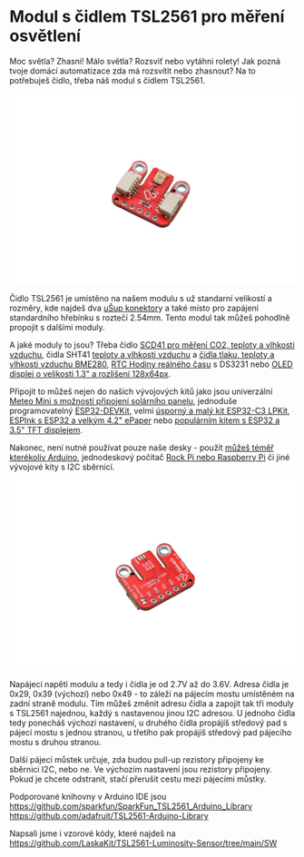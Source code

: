 # Modul s čidlem TSL2561 pro měření osvětlení

Moc světla? Zhasni! Málo světla? Rozsviť nebo vytáhni rolety! Jak pozná tvoje domácí automatizace zda má rozsvítit nebo zhasnout? Na to potřebuješ čidlo, třeba náš modul s čidlem TSL2561.

![Osazený modul](https://github.com/LaskaKit/TSL2561-Luminosity-Sensor/blob/main/img/4-10.jpg)

Čidlo TSL2561 je umístěno na našem modulu s už standarní velikostí a rozměry, kde najdeš dva [uŠup konektor](https://blog.laskakit.cz/predstavujeme-univerzalni-konektor-pro-propojeni-modulu-a-cidel-%CE%BCsup/)y a také místo pro zapájení standardního hřebínku s roztečí 2.54mm. Tento modul tak můžeš pohodlně propojit s dalšími moduly.

A jaké moduly to jsou? Třeba čidlo [SCD41 pro měření CO2, teploty a vlhkosti vzduchu](https://www.laskakit.cz/laskakit-scd41-senzor-co2--teploty-a-vlhkosti-vzduchu/), čidla SHT41 [teploty a vlhkosti vzduchu](https://www.laskakit.cz/laskakit-sht40-senzor-teploty-a-vlhkosti-vzduchu/) a [čidla tlaku, teploty a vlhkosti vzduchu BME280](https://www.laskakit.cz/arduino-senzor-tlaku--teploty-a-vlhkosti-bme280/), [RTC Hodiny reálného času](https://www.laskakit.cz/laskakit-ds3231-orig--rtc-hodiny-realneho-casu/) s DS3231 nebo [OLED displej o velikosti 1.3" a rozlišení 128x64px](https://www.laskakit.cz/laskakit-oled-displej-128x64-1-3--i2c/?variantId=11903).

Připojit to můžeš nejen do našich vývojových kitů jako jsou univerzální [Meteo Mini s možností připojení solárního panelu](https://www.laskakit.cz/laskakit-meteo-mini/?variantId=10473), jednoduše programovatelný [ESP32-DEVKit](https://www.laskakit.cz/laskakit-esp32-devkit/?variantId=11481), velmi [úsporný a malý kit ESP32-C3 LPKit](https://www.laskakit.cz/laskkit-esp-12-board/?variantId=10482), [ESPInk s ESP32 a velkým 4.2" ePaper](https://www.laskakit.cz/laskakit-espink-42-esp32-e-paper-pcb-antenna/?variantId=11400) nebo [populárním kitem s ESP32 a 3.5" TFT displejem](https://www.laskakit.cz/laskakit-espd-35-esp32-3-5-tft-ili9488-touch/?variantId=12158). 

Nakonec, není nutné používat pouze naše desky - použít [můžeš téměř kterékoliv Arduino](https://www.laskakit.cz/arduino-2/), jednodeskový počítač [Rock Pi nebo Raspberry Pi](https://www.laskakit.cz/mini-pc/) či jiné vývojové kity s I2C sběrnicí.

![Osazený modul](https://github.com/LaskaKit/TSL2561-Luminosity-Sensor/blob/main/img/3-11.jpg)

Napájecí napětí modulu a tedy i čidla je od 2.7V až do 3.6V. Adresa čidla je 0x29, 0x39 (výchozí) nebo 0x49 - to záleží na pájecím mostu umístěném na zadní straně modulu. Tím můžeš změnit adresu čidla a zapojit tak tři moduly s TSL2561 najednou, každý s nastavenou jinou I2C adresou. U jednoho čidla tedy ponecháš výchozí nastavení, u druhého čidla propájíš středový pad s pájecí mostu s jednou stranou, u třetího pak propájíš středový pad pájecího mostu s druhou stranou.

Další pájecí můstek určuje, zda budou pull-up rezistory připojeny ke sběrnici I2C, nebo ne. Ve výchozím nastavení jsou rezistory připojeny. Pokud je chcete odstranit, stačí přerušit cestu mezi pájecími můstky. 

Podporované knihovny v Arduino IDE jsou</br>
https://github.com/sparkfun/SparkFun_TSL2561_Arduino_Library</br>
https://github.com/adafruit/TSL2561-Arduino-Library</br>

Napsali jsme i vzorové kódy, které najdeš na https://github.com/LaskaKit/TSL2561-Luminosity-Sensor/tree/main/SW
